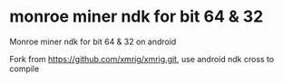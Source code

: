 # monroe miner ndk for bit 64 & 32
Monroe miner ndk for bit 64 & 32 on android

Fork from https://github.com/xmrig/xmrig.git, use android ndk cross to compile

